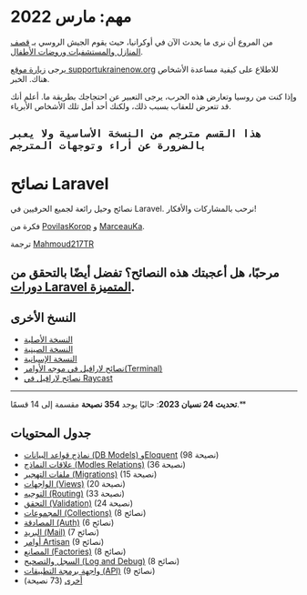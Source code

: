 # مهم: مارس 2022

من المروع أن نرى ما يحدث الآن في أوكرانيا، حيث يقوم الجيش الروسي بـ [قصف المنازل والمستشفيات وروضات الأطفال](https://twitter.com/DavidCornDC/status/1501620037785997316).

يرجى [زيارة موقع supportukrainenow.org](https://supportukrainenow.org/) للاطلاع على كيفية مساعدة الأشخاص هناك. الخبر.

وإذا كنت من روسيا وتعارض هذه الحرب، يرجى التعبير عن احتجاجك بطريقة ما. أعلم أنك قد تتعرض للعقاب بسبب ذلك، ولكنك أحد أمل تلك الأشخاص الأبرياء.

`هذا القسم مترجم من النسخة الأساسية ولا يعبر بالضرورة عن أراء وتوجهات المترجم`
---

# نصائح Laravel

نصائح وحيل رائعة لجميع الحرفيين في Laravel. نرحب بالمشاركات والأفكار!

فكرة من [PovilasKorop](https://github.com/PovilasKorop) و [MarceauKa](https://github.com/MarceauKa).

ترجمة [Mahmoud217TR](https://github.com/Mahmoud217TR)

مرحبًا، هل أعجبتك هذه النصائح؟ تفضل أيضًا بالتحقق من [دورات Laravel المتميزة](https://laraveldaily.com/courses?utm_source=github&utm_campaign=laravel-tips).
---

## النسخ الأخرى

- [النسخة الأصلية ](https://github.com/LaravelDaily/laravel-tips)
- [النسخة الصينية](https://github.com/Lysice/laravel-tips-chinese/blob/master/README-zh.md)
- [النسخة الإسبانية](https://github.com/ErickMUOSD/laravel-tips-spanish)
- [نصائح لارافيل في موجه الأوامر(Terminal)](https://github.com/godruoyi/laravel-tips)
- [نصائح لارافيل في Raycast](https://github.com/godruoyi/laravel-tips-raycast)
---
**تحديث 24 نسيان 2023**: حاليًا يوجد **354 نصيحة** مقسمة إلى 14 قسمًا.**
  
## جدول المحتويات

- [نماذج قواعد البيانات (DB Models) وEloquent](db-models-and-eloquent.md) (98 نصيحة)
- [علاقات النماذج (Modles Relations)](models-relations.md) (36 نصيحة)
- [ملفات التهجير (Migrations)](migrations.md) (15 نصيحة)
- [الواجهات (Views)](views.md) (20 نصيحة)
- [التوجيه (Routing)](routing.md) (33 نصيحة)
- [التحقق (Validation)](validation.md) (24 نصيحة)
- [المجموعات (Collections)](collections.md) (8 نصائح)
- [المصادقة (Auth)](auth.md) (6 نصائح)
- [البريد (Mail)](mail.md) (7 نصائح)
- [أوامر Artisan](artisan.md) (9 نصائح)
- [المصانع (Factories)](factories.md) (8 نصائح)
- [السجل والتصحيح (Log and Debug)](log-and-debug.md) (8 نصائح)
- [واجهة برمجة التطبيقات (API)](api.md) (9 نصائح)
- [أخرى](other.md) (73 نصيحة)
